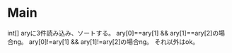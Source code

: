# Main
int[] aryに3件読み込み、ソートする。
ary[0]==ary[1] && ary[1]==ary[2]の場合ng。
ary[0]!=ary[1] && ary[1]!=ary[2]の場合ng。
それ以外はok。
